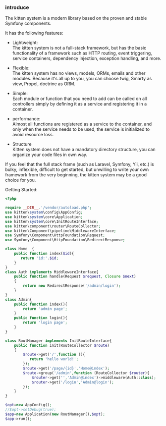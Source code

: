 ### introduce

<p>The kitten system is a modern library based on the proven and stable Symfony components.</p>
<p>It has the following features:</p>

* Lightweight:<br>
The kitten system is not a full-stack framework, but has the basic functionality of a framework such as HTTP routing, event triggering, service containers, dependency injection, exception handling, and more.

* Flexible:<br>
The kitten system has no views, models, ORMs, emails and other modules. Because it's all up to you, you can choose twig, Smarty as view, Propel, doctrine as ORM.

* Simple:<br>
Each module or function that you need to add can be called on all controllers simply by defining it as a service and registering it in a container.

* performance:<br>
Almost all functions are registered as a service to the container, and only when the service needs to be used, the service is initialized to avoid resource loss.

* Structure<br>
Kitten system does not have a mandatory directory structure, you can organize your code files in own way.

<p>If you feel that the full stack frame (such as Laravel, Symfony, Yii, etc.) is bulky, inflexible, difficult to get started, but unwilling to write your own framework from the very beginning, the kitten system may be a good choice for you.</p>

<p>Getting Started:</p>

```php
<?php

require __DIR__.'/vendor/autoload.php';
use kitten\system\config\AppConfig;
use kitten\system\core\Application;
use kitten\system\core\InitRouteInterface;
use kitten\component\router\RouteCollector;
use kitten\Component\pipeline\MiddlewareInterface;
use Symfony\Component\HttpFoundation\Request;
use Symfony\Component\HttpFoundation\RedirectResponse;

class Home  {
    public function index($id){
       return 'id:'.$id;
    }
}
class Auth implements MiddlewareInterface{
    public function handle(Request $request, Closure $next)
    {
        return new RedirectResponse('/admin/login');
    }
}
class Admin{
    public function index(){
        return 'admin page';
    }
    public function login(){
        return 'login page';
    }
}

class RoutManager implements InitRouteInterface{
    public function init(RouteCollector $route)
    {
        $route->get('/',function (){
           return 'hello world!';
        });
        $route->get('/page/{id}','Home@index');
        $route->group('/admin',function (RouteCollector $router){
            $router->get('','Admin@index')->middleware(Auth::class);
            $router->get('/login','Admin@login');
        });
    }
}

$opt=new AppConfig();
//$opt->setDebug(true);
$app=new Application(new RoutManager(),$opt);
$app->run();
```